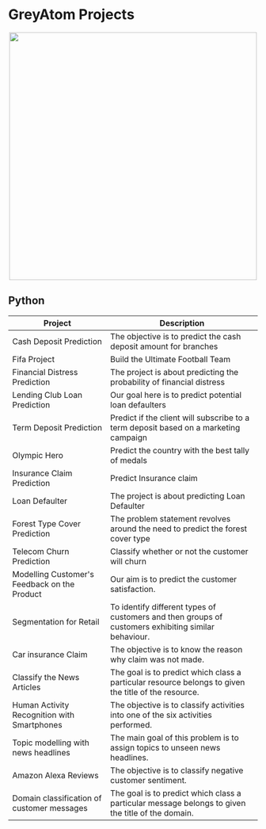 # GreyAtom Projects

<p align="center"> 
<img src="https://greyatom.com/static/assets/images/temp/site-images/logo/greyatom-logo.d65fc29b718b.svg" width="500">
</p>


## Python
| Project | Description |
| --- | --- | 
| Cash Deposit Prediction | The objective is to predict the cash deposit amount for branches |
| Fifa Project | Build the Ultimate Football Team |
| Financial Distress Prediction | The project is about predicting the probability of financial distress |
| Lending Club Loan Prediction | Our goal here is to predict potential loan defaulters |
| Term Deposit Prediction | Predict if the client will subscribe to a term deposit based on a marketing campaign |
| Olympic Hero | Predict the country with the best tally of medals |
| Insurance Claim Prediction | Predict Insurance claim |
| Loan Defaulter | The project is about predicting Loan Defaulter |
| Forest Type Cover Prediction | The problem statement revolves around the need to predict the forest cover type |
| Telecom Churn Prediction | Classify whether or not the customer will churn |
| Modelling Customer's Feedback on the Product | Our aim is to predict the customer satisfaction. |
| Segmentation for Retail | To identify different types of customers and then groups of customers exhibiting similar behaviour. |
| Car insurance Claim | The objective is to know the reason why claim was not made. |
| Classify the News Articles | The goal is to predict which class a particular resource belongs to given the title of the resource. |
| Human Activity Recognition with Smartphones | The objective is to classify activities into one of the six activities performed.|
| Topic modelling with news headlines | The main goal of this problem is to assign topics to unseen news headlines. |
| Amazon Alexa Reviews | The objective is to classify negative customer sentiment. |
| Domain classification of customer messages | The goal is to predict which class a particular message belongs to given the title of the domain. |


